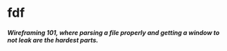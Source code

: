 # fdf

##### Wireframing 101, where parsing a file properly and getting a window to not leak are the hardest parts.
